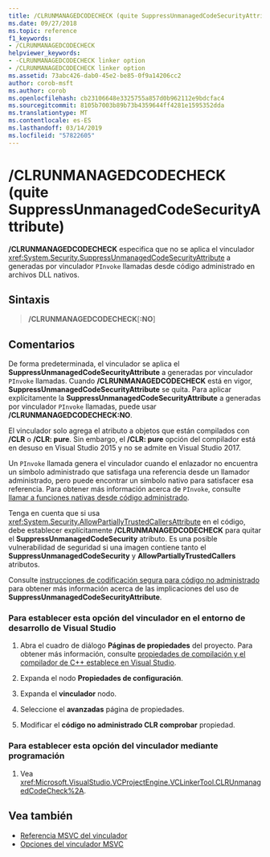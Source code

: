 ```yaml
---
title: /CLRUNMANAGEDCODECHECK (quite SuppressUnmanagedCodeSecurityAttribute)
ms.date: 09/27/2018
ms.topic: reference
f1_keywords:
- /CLRUNMANAGEDCODECHECK
helpviewer_keywords:
- -CLRUNMANAGEDCODECHECK linker option
- /CLRUNMANAGEDCODECHECK linker option
ms.assetid: 73abc426-dab0-45e2-be85-0f9a14206cc2
author: corob-msft
ms.author: corob
ms.openlocfilehash: cb23106648e3325755a857d0b962112e9bdcfac4
ms.sourcegitcommit: 8105b7003b89b73b4359644ff4281e1595352dda
ms.translationtype: MT
ms.contentlocale: es-ES
ms.lasthandoff: 03/14/2019
ms.locfileid: "57822605"
---
```

# <a name="clrunmanagedcodecheck-remove-suppressunmanagedcodesecurityattribute"></a>/CLRUNMANAGEDCODECHECK (quite SuppressUnmanagedCodeSecurityAttribute)

**/CLRUNMANAGEDCODECHECK** especifica que no se aplica el vinculador <xref:System.Security.SuppressUnmanagedCodeSecurityAttribute> a generadas por vinculador `PInvoke` llamadas desde código administrado en archivos DLL nativos.

## <a name="syntax"></a>Sintaxis

> **/CLRUNMANAGEDCODECHECK**[**:NO**]

## <a name="remarks"></a>Comentarios

De forma predeterminada, el vinculador se aplica el **SuppressUnmanagedCodeSecurityAttribute** a generadas por vinculador `PInvoke` llamadas. Cuando **/CLRUNMANAGEDCODECHECK** está en vigor, **SuppressUnmanagedCodeSecurityAttribute** se quita. Para aplicar explícitamente la **SuppressUnmanagedCodeSecurityAttribute** a generadas por vinculador `PInvoke` llamadas, puede usar **/CLRUNMANAGEDCODECHECK:NO**.

El vinculador solo agrega el atributo a objetos que están compilados con **/CLR** o **/CLR: pure**. Sin embargo, el **/CLR: pure** opción del compilador está en desuso en Visual Studio 2015 y no se admite en Visual Studio 2017.

Un `PInvoke` llamada genera el vinculador cuando el enlazador no encuentra un símbolo administrado que satisfaga una referencia desde un llamador administrado, pero puede encontrar un símbolo nativo para satisfacer esa referencia. Para obtener más información acerca de `PInvoke`, consulte [llamar a funciones nativas desde código administrado](../../dotnet/calling-native-functions-from-managed-code.md).

Tenga en cuenta que si usa <xref:System.Security.AllowPartiallyTrustedCallersAttribute> en el código, debe establecer explícitamente **/CLRUNMANAGEDCODECHECK** para quitar el **SuppressUnmanagedCodeSecurity** atributo. Es una posible vulnerabilidad de seguridad si una imagen contiene tanto el **SuppressUnmanagedCodeSecurity** y **AllowPartiallyTrustedCallers** atributos.

Consulte [instrucciones de codificación segura para código no administrado](/dotnet/framework/security/secure-coding-guidelines-for-unmanaged-code) para obtener más información acerca de las implicaciones del uso de **SuppressUnmanagedCodeSecurityAttribute**.

### <a name="to-set-this-linker-option-in-the-visual-studio-development-environment"></a>Para establecer esta opción del vinculador en el entorno de desarrollo de Visual Studio

1. Abra el cuadro de diálogo **Páginas de propiedades** del proyecto. Para obtener más información, consulte [propiedades de compilación y el compilador de C++ establece en Visual Studio](../working-with-project-properties.md).

1. Expanda el nodo **Propiedades de configuración**.

1. Expanda el **vinculador** nodo.

1. Seleccione el **avanzadas** página de propiedades.

1. Modificar el **código no administrado CLR comprobar** propiedad.

### <a name="to-set-this-linker-option-programmatically"></a>Para establecer esta opción del vinculador mediante programación

1. Vea <xref:Microsoft.VisualStudio.VCProjectEngine.VCLinkerTool.CLRUnmanagedCodeCheck%2A>.

## <a name="see-also"></a>Vea también

- [Referencia MSVC del vinculador](linking.md)
- [Opciones del vinculador MSVC](linker-options.md)
